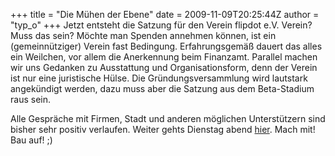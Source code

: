 +++
title = "Die Mühen der Ebene"
date = 2009-11-09T20:25:44Z
author = "typ_o"
+++
Jetzt entsteht die Satzung für den Verein flipdot e.V. Verein? Muss das
sein? Möchte man Spenden annehmen können, ist ein (gemeinnütziger)
Verein fast Bedingung. Erfahrungsgemäß dauert das alles ein Weilchen,
vor allem die Anerkennung beim Finanzamt. Parallel machen wir uns
Gedanken zu Ausstattung und Organisationsform, denn der Verein ist nur
eine juristische Hülse. Die Gründungsversammlung wird lautstark
angekündigt werden, dazu muss aber die Satzung aus dem Beta-Stadium
raus sein.  
  
Alle Gespräche mit Firmen, Stadt und anderen möglichen Unterstützern
sind bisher sehr positiv verlaufen. Weiter gehts Dienstag abend
[hier](http://flipdot.org/blog/index.php?/archives/47-Ab-jetzt-immer-Dienstags.html).
Mach mit\! Bau auf\! ;)
